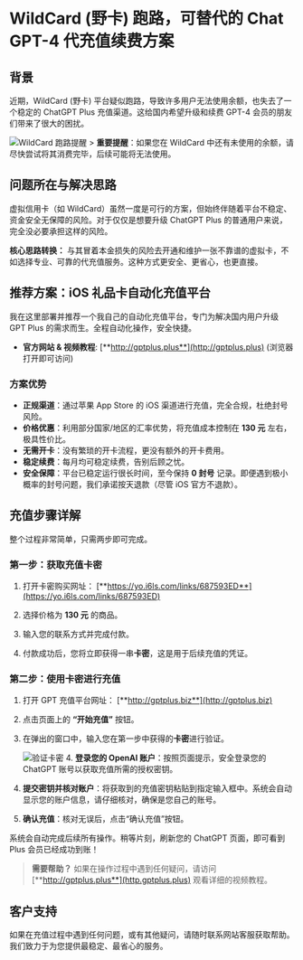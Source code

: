 # WildCard (野卡) 跑路，可替代的 Chat GPT-4 代充值续费方案

## 背景

近期，WildCard (野卡) 平台疑似跑路，导致许多用户无法使用余额，也失去了一个稳定的 ChatGPT Plus 充值渠道。这给国内希望升级和续费 GPT-4 会员的朋友们带来了很大的困扰。

![WildCard 跑路提醒](https://i.imgur.com/your-image-placeholder.png)  > **重要提醒**：如果您在 WildCard 中还有未使用的余额，请尽快尝试将其消费完毕，后续可能将无法使用。

## 问题所在与解决思路

虚拟信用卡（如 WildCard）虽然一度是可行的方案，但始终伴随着平台不稳定、资金安全无保障的风险。对于仅仅是想要升级 ChatGPT Plus 的普通用户来说，完全没必要承担这样的风险。

**核心思路转换：** 与其冒着本金损失的风险去开通和维护一张不靠谱的虚拟卡，不如选择专业、可靠的代充值服务。这种方式更安全、更省心，也更直接。

## 推荐方案：iOS 礼品卡自动化充值平台

我在这里部署并推荐一个我自己的自动化充值平台，专门为解决国内用户升级 GPT Plus 的需求而生。全程自动化操作，安全快捷。

* **官方网站 & 视频教程**: [**http://gptplus.plus**](http://gptplus.plus) (浏览器打开即可访问)

### 方案优势

* **正规渠道**：通过苹果 App Store 的 iOS 渠道进行充值，完全合规，杜绝封号风险。
* **价格优惠**：利用部分国家/地区的汇率优势，将充值成本控制在 **130 元** 左右，极具性价比。
* **无需开卡**：没有繁琐的开卡流程，更没有额外的开卡费用。
* **稳定续费**：每月均可稳定续费，告别后顾之忧。
* **安全保障**：平台已稳定运行很长时间，至今保持 **0 封号** 记录。即便遇到极小概率的封号问题，我们承诺按天退款（尽管 iOS 官方不退款）。

## 充值步骤详解

整个过程非常简单，只需两步即可完成。

### 第一步：获取充值卡密

1.  打开卡密购买网址：
    [**https://yo.i6ls.com/links/687593ED**](https://yo.i6ls.com/links/687593ED)

2.  选择价格为 **130 元** 的商品。

3.  输入您的联系方式并完成付款。

4.  付款成功后，您将立即获得一串**卡密**，这是用于后续充值的凭证。

### 第二步：使用卡密进行充值

1.  打开 GPT 充值平台网址：
    [**http://gptplus.biz**](http://gptplus.biz)

2.  点击页面上的 **“开始充值”** 按钮。

3.  在弹出的窗口中，输入您在第一步中获得的**卡密**进行验证。

    ![验证卡密](https://i.imgur.com/your-image-placeholder-2.png) 4.  **登录您的 OpenAI 账户**：按照页面提示，安全登录您的 ChatGPT 账号以获取充值所需的授权密钥。

5.  **提交密钥并核对账户**：将获取到的充值密钥粘贴到指定输入框中。系统会自动显示您的账户信息，请仔细核对，确保是您自己的账号。

6.  **确认充值**：核对无误后，点击“确认充值”按钮。

系统会自动完成后续所有操作。稍等片刻，刷新您的 ChatGPT 页面，即可看到 Plus 会员已经成功到账！

> **需要帮助？**
> 如果在操作过程中遇到任何疑问，请访问 [**http://gptplus.plus**](http.gptplus.plus) 观看详细的视频教程。

## 客户支持

如果在充值过程中遇到任何问题，或有其他疑问，请随时联系网站客服获取帮助。我们致力于为您提供最稳定、最省心的服务。
